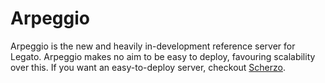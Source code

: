 # Arpeggio

Arpeggio is the new and heavily in-development reference server for Legato.
Arpeggio makes no aim to be easy to deploy, favouring scalability over this.
If you want an easy-to-deploy server, checkout [Scherzo](https://github.com/harmony-development/scherzo).
